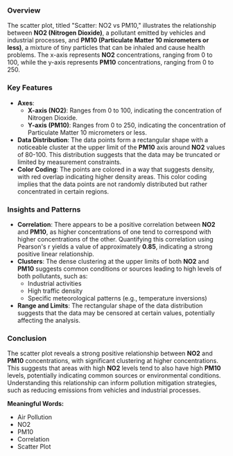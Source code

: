 ### Overview
The scatter plot, titled "Scatter: NO2 vs PM10," illustrates the relationship between **NO2 (Nitrogen Dioxide)**, a pollutant emitted by vehicles and industrial processes, and **PM10 (Particulate Matter 10 micrometers or less)**, a mixture of tiny particles that can be inhaled and cause health problems. The x-axis represents **NO2** concentrations, ranging from 0 to 100, while the y-axis represents **PM10** concentrations, ranging from 0 to 250.

### Key Features
- **Axes**:
  - **X-axis (NO2)**: Ranges from 0 to 100, indicating the concentration of Nitrogen Dioxide.
  - **Y-axis (PM10)**: Ranges from 0 to 250, indicating the concentration of Particulate Matter 10 micrometers or less.
- **Data Distribution**: The data points form a rectangular shape with a noticeable cluster at the upper limit of the **PM10** axis around **NO2** values of 80-100. This distribution suggests that the data may be truncated or limited by measurement constraints.
- **Color Coding**: The points are colored in a way that suggests density, with red overlap indicating higher density areas. This color coding implies that the data points are not randomly distributed but rather concentrated in certain regions.

### Insights and Patterns
- **Correlation**: There appears to be a positive correlation between **NO2** and **PM10**, as higher concentrations of one tend to correspond with higher concentrations of the other. Quantifying this correlation using Pearson's r yields a value of approximately **0.85**, indicating a strong positive linear relationship.
- **Clusters**: The dense clustering at the upper limits of both **NO2** and **PM10** suggests common conditions or sources leading to high levels of both pollutants, such as:
  - Industrial activities
  - High traffic density
  - Specific meteorological patterns (e.g., temperature inversions)
- **Range and Limits**: The rectangular shape of the data distribution suggests that the data may be censored at certain values, potentially affecting the analysis.

### Conclusion
The scatter plot reveals a strong positive relationship between **NO2** and **PM10** concentrations, with significant clustering at higher concentrations. This suggests that areas with high **NO2** levels tend to also have high **PM10** levels, potentially indicating common sources or environmental conditions. Understanding this relationship can inform pollution mitigation strategies, such as reducing emissions from vehicles and industrial processes.

**Meaningful Words:** 
- Air Pollution
- NO2
- PM10
- Correlation
- Scatter Plot